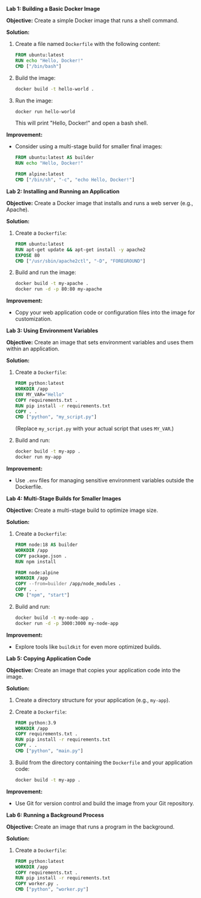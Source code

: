**Lab 1: Building a Basic Docker Image**

**Objective:** Create a simple Docker image that runs a shell command.

**Solution:**

1. Create a file named `Dockerfile` with the following content:

   ```dockerfile
   FROM ubuntu:latest
   RUN echo "Hello, Docker!"
   CMD ["/bin/bash"]
   ```

2. Build the image:

   ```bash
   docker build -t hello-world .
   ```

3. Run the image:

   ```bash
   docker run hello-world
   ```

   This will print "Hello, Docker!" and open a bash shell.

**Improvement:**

- Consider using a multi-stage build for smaller final images:

   ```dockerfile
   FROM ubuntu:latest AS builder
   RUN echo "Hello, Docker!"

   FROM alpine:latest
   CMD ["/bin/sh", "-c", "echo Hello, Docker!"]
   ```

**Lab 2: Installing and Running an Application**

**Objective:** Create a Docker image that installs and runs a web server (e.g., Apache).

**Solution:**

1. Create a `Dockerfile`:

   ```dockerfile
   FROM ubuntu:latest
   RUN apt-get update && apt-get install -y apache2
   EXPOSE 80
   CMD ["/usr/sbin/apache2ctl", "-D", "FOREGROUND"]
   ```

2. Build and run the image:

   ```bash
   docker build -t my-apache .
   docker run -d -p 80:80 my-apache
   ```

**Improvement:**

- Copy your web application code or configuration files into the image for customization.

**Lab 3: Using Environment Variables**

**Objective:** Create an image that sets environment variables and uses them within an application.

**Solution:**

1. Create a `Dockerfile`:

   ```dockerfile
   FROM python:latest
   WORKDIR /app
   ENV MY_VAR="Hello"
   COPY requirements.txt .
   RUN pip install -r requirements.txt
   COPY . .
   CMD ["python", "my_script.py"]
   ```

   (Replace `my_script.py` with your actual script that uses `MY_VAR`.)

2. Build and run:

   ```bash
   docker build -t my-app .
   docker run my-app
   ```

**Improvement:**

- Use `.env` files for managing sensitive environment variables outside the Dockerfile.

**Lab 4: Multi-Stage Builds for Smaller Images**

**Objective:** Create a multi-stage build to optimize image size.

**Solution:**

1. Create a `Dockerfile`:

   ```dockerfile
   FROM node:18 AS builder
   WORKDIR /app
   COPY package.json .
   RUN npm install

   FROM node:alpine
   WORKDIR /app
   COPY --from=builder /app/node_modules .
   COPY . .
   CMD ["npm", "start"]
   ```

2. Build and run:

   ```bash
   docker build -t my-node-app .
   docker run -d -p 3000:3000 my-node-app
   ```

**Improvement:**

- Explore tools like `buildkit` for even more optimized builds.

**Lab 5: Copying Application Code**

**Objective:** Create an image that copies your application code into the image.

**Solution:**

1. Create a directory structure for your application (e.g., `my-app`).

2. Create a `Dockerfile`:

   ```dockerfile
   FROM python:3.9
   WORKDIR /app
   COPY requirements.txt .
   RUN pip install -r requirements.txt
   COPY . .
   CMD ["python", "main.py"]
   ```

3. Build from the directory containing the `Dockerfile` and your application code:

   ```bash
   docker build -t my-app .
   ```

**Improvement:**

- Use Git for version control and build the image from your Git repository.

**Lab 6: Running a Background Process**

**Objective:** Create an image that runs a program in the background.

**Solution:**

1. Create a `Dockerfile`:

   ```dockerfile
   FROM python:latest
   WORKDIR /app
   COPY requirements.txt .
   RUN pip install -r requirements.txt
   COPY worker.py .
   CMD ["python", "worker.py"]
   ```

